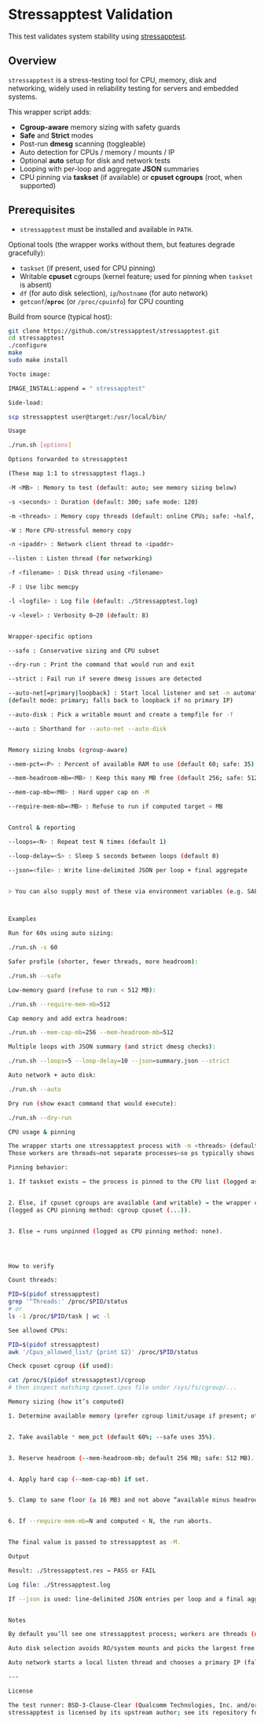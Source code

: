 # Stressapptest Validation

This test validates system stability using [stressapptest](https://github.com/stressapptest/stressapptest).

## Overview

`stressapptest` is a stress-testing tool for CPU, memory, disk and networking, widely used in reliability testing for servers and embedded systems.

This wrapper script adds:

- **Cgroup-aware** memory sizing with safety guards
- **Safe** and **Strict** modes
- Post-run **dmesg** scanning (toggleable)
- Auto detection for CPUs / memory / mounts / IP
- Optional **auto** setup for disk and network tests
- Looping with per-loop and aggregate **JSON** summaries
- CPU pinning via **taskset** (if available) or **cpuset cgroups** (root, when supported)

## Prerequisites

- `stressapptest` must be installed and available in `PATH`.

Optional tools (the wrapper works without them, but features degrade gracefully):

- `taskset` (if present, used for CPU pinning)
- Writable **cpuset** cgroups (kernel feature; used for pinning when `taskset` is absent)
- `df` (for auto disk selection), `ip`/`hostname` (for auto network)
- `getconf`/**`nproc`** (or `/proc/cpuinfo`) for CPU counting

Build from source (typical host):
```bash
git clone https://github.com/stressapptest/stressapptest.git
cd stressapptest
./configure
make
sudo make install

Yocto image:

IMAGE_INSTALL:append = " stressapptest"

Side-load:

scp stressapptest user@target:/usr/local/bin/

Usage

./run.sh [options]

Options forwarded to stressapptest

(These map 1:1 to stressapptest flags.)

-M <MB> : Memory to test (default: auto; see memory sizing below)

-s <seconds> : Duration (default: 300; safe mode: 120)

-m <threads> : Memory copy threads (default: online CPUs; safe: ~half, up to 4)

-W : More CPU-stressful memory copy

-n <ipaddr> : Network client thread to <ipaddr>

--listen : Listen thread (for networking)

-f <filename> : Disk thread using <filename>

-F : Use libc memcpy

-l <logfile> : Log file (default: ./Stressapptest.log)

-v <level> : Verbosity 0–20 (default: 8)


Wrapper-specific options

--safe : Conservative sizing and CPU subset

--dry-run : Print the command that would run and exit

--strict : Fail run if severe dmesg issues are detected

--auto-net[=primary|loopback] : Start local listener and set -n automatically
(default mode: primary; falls back to loopback if no primary IP)

--auto-disk : Pick a writable mount and create a tempfile for -f

--auto : Shorthand for --auto-net --auto-disk


Memory sizing knobs (cgroup-aware)

--mem-pct=<P> : Percent of available RAM to use (default 60; safe: 35)

--mem-headroom-mb=<MB> : Keep this many MB free (default 256; safe: 512)

--mem-cap-mb=<MB> : Hard upper cap on -M

--require-mem-mb=<MB> : Refuse to run if computed target < MB


Control & reporting

--loops=<N> : Repeat test N times (default 1)

--loop-delay=<S> : Sleep S seconds between loops (default 0)

--json=<file> : Write line-delimited JSON per loop + final aggregate


> You can also supply most of these via environment variables (e.g. SAFE=1, MEM_CAP_MB=256, JSON_OUT=summary.json, LOOPS=3).



Examples

Run for 60s using auto sizing:

./run.sh -s 60

Safer profile (shorter, fewer threads, more headroom):

./run.sh --safe

Low-memory guard (refuse to run < 512 MB):

./run.sh --require-mem-mb=512

Cap memory and add extra headroom:

./run.sh --mem-cap-mb=256 --mem-headroom-mb=512

Multiple loops with JSON summary (and strict dmesg checks):

./run.sh --loops=5 --loop-delay=10 --json=summary.json --strict

Auto network + auto disk:

./run.sh --auto

Dry run (show exact command that would execute):

./run.sh --dry-run

CPU usage & pinning

The wrapper starts one stressapptest process with -m <threads> (defaults to online CPUs).
Those workers are threads—not separate processes—so ps typically shows a single process.

Pinning behavior:

1. If taskset exists → the process is pinned to the CPU list (logged as CPU pinning method: taskset (...)).


2. Else, if cpuset cgroups are available (and writable) → the wrapper confines the process to that CPU list
(logged as CPU pinning method: cgroup cpuset (...)).


3. Else → runs unpinned (logged as CPU pinning method: none).




How to verify

Count threads:

PID=$(pidof stressapptest)
grep '^Threads:' /proc/$PID/status
# or
ls -1 /proc/$PID/task | wc -l

See allowed CPUs:

PID=$(pidof stressapptest)
awk '/Cpus_allowed_list/ {print $2}' /proc/$PID/status

Check cpuset cgroup (if used):

cat /proc/$(pidof stressapptest)/cgroup
# then inspect matching cpuset.cpus file under /sys/fs/cgroup/...

Memory sizing (how it’s computed)

1. Determine available memory (prefer cgroup limit/usage if present; otherwise MemAvailable).


2. Take available * mem_pct (default 60%; --safe uses 35%).


3. Reserve headroom (--mem-headroom-mb; default 256 MB; safe: 512 MB).


4. Apply hard cap (--mem-cap-mb) if set.


5. Clamp to sane floor (≥ 16 MB) and not above “available minus headroom”.


6. If --require-mem-mb=N and computed < N, the run aborts.


The final value is passed to stressapptest as -M.

Output

Result: ./Stressapptest.res → PASS or FAIL

Log file: ./Stressapptest.log

If --json is used: line-delimited JSON entries per loop and a final aggregate.


Notes

By default you’ll see one stressapptest process; workers are threads (use /proc/$PID/task to list them).

Auto disk selection avoids RO/system mounts and picks the largest free writable mount for -f.

Auto network starts a local listen thread and chooses a primary IP (falling back to loopback).

---

License

The test runner: BSD-3-Clause-Clear (Qualcomm Technologies, Inc. and/or its subsidiaries).
stressapptest is licensed by its upstream author; see its repository for details.
